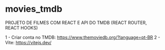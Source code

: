 # movies_tmdb
PROJETO DE FILMES COM REACT E API DO TMDB (REACT ROUTER, REACT HOOKS)

1 - Criar conta no TMDB: https://www.themoviedb.org/?language=pt-BR
2 - Vite: https://vitejs.dev/

